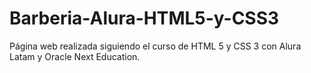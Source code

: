 # Barberia-Alura-HTML5-y-CSS3
Página web realizada siguiendo el curso de HTML 5 y CSS 3 con Alura Latam y Oracle Next Education. 
